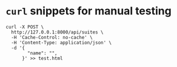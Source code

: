 # `curl` snippets for manual testing

```
curl -X POST \
  http://127.0.0.1:8000/api/suites \
  -H 'Cache-Control: no-cache' \
  -H 'Content-Type: application/json' \
  -d '{
        "name": "",
      }' >> test.html
```
